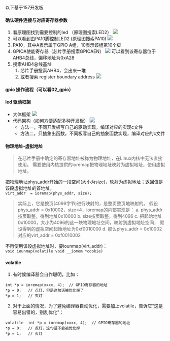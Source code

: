 以下基于157开发板 

#### 确认硬件连接与对应寄存器参数
1. 看原理图找到需要控制的led （原理图搜索LED2）
  ![](https://picbed-xunxun.oss-cn-shanghai.aliyuncs.com/20220119162846.png)
2. 可以看到由PA10脚控制LED2 (原理图搜索PA10)
   ![](https://picbed-xunxun.oss-cn-shanghai.aliyuncs.com/20220119163057.png)
3. PA10，其中A表示属于GPIO A组，10表示该组第10个脚
4. GPIOA使能寄存器（芯片手册搜索GPIOAEN）
   ![](https://picbed-xunxun.oss-cn-shanghai.aliyuncs.com/20220119164116.png)
   可以看到该寄存器位于AHB4总线，偏移地址为0xA28
5. 搜索AHB4总线基址
   1. 芯片手册搜索AHB4，会出来一堆
   2. 或者搜索 register boundary address
   ![](https://picbed-xunxun.oss-cn-shanghai.aliyuncs.com/20220119164647.png)

#### gpio 操作流程（可以看02_gpio）


#### led 驱动框架
* 大体框架
    ![](https://picbed-xunxun.oss-cn-shanghai.aliyuncs.com/20220119173836.png)
* 代码架构（如何方便适配多种开发板）
    ![](https://picbed-xunxun.oss-cn-shanghai.aliyuncs.com/20220119173937.png)
    * 方法一，不同开发板写自己的驱动实现，编译对应的实现c文件
    * 方法二，只抽象出函数，不同板写自己的抽象函数实现，编译对应的c文件

#### 物理地址-虚拟地址
> 在芯片手册中确定的寄存器地址被称为物理地址，在Linux内核中无法直接使用。
      需要使用内核提供的ioremap把物理地址映射为虚拟地址，使用虚拟地址。

把物理地址phys_addr开始的一段空间(大小为size)，映射为虚拟地址；返回值是该段虚拟地址的首地址。  
`virt_addr  = ioremap(phys_addr, size);`
>实际上，它是按页(4096字节)进行映射的，是整页整页地映射的。
假设phys_addr = 0x10002，size=4，ioremap的内部实现是：
a. phys_addr按页取整，得到地址0x10000
b. size按页取整，得到4096
c. 把起始地址0x10000，大小为4096的这一块物理地址空间，映射到虚拟地址空间，
   假设得到的虚拟空间起始地址为0xf0010000
d. 那么phys_addr = 0x10002对应的virt_addr = 0xf0010002



不再使用该段虚拟地址时，要iounmap(virt_addr)：  
`void iounmap(volatile void __iomem *cookie)`

#### volatile
1. 有时候编译器会自作聪明，比如：
```
int *p = ioremap(xxxx, 4);  // GPIO寄存器的地址
*p = 0;   // 点灯，但是这句话被优化掉了
*p = 1;   // 灭灯
```

2. 对于上面的情况，为了避免编译器自动优化，需要加上volatile，告诉它“这是容易出错的，别乱优化”：
```
volatile  int *p = ioremap(xxxx, 4);  // GPIO寄存器的地址
*p = 0;   // 点灯，这句话不会被优化掉
*p = 1;   // 灭灯
```
